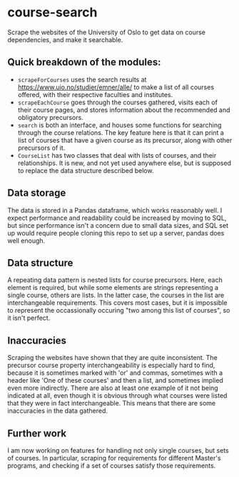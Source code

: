 # course-search
Scrape the websites of the University of Oslo to get data on course dependencies, and make it searchable.

## Quick breakdown of the modules:
 * `scrapeForCourses` uses the search results at https://www.uio.no/studier/emner/alle/ to make a list of all courses offered, with their respective faculties and institutes.
 * `scrapeEachCourse` goes through the courses gathered, visits each of their course pages, and stores information about the recommended and obligatory precursors.
 * `search` is both an interface, and houses some functions for searching through the course relations. The key feature here is that it can print a list of courses that have a given course as its precursor, along with other precursors of it.
 * `CourseList` has two classes that deal with lists of courses, and their relationships. It is new, and not yet used anywhere else, but is supposed to replace the data structure described below.
 
## Data storage
 The data is stored in a Pandas dataframe, which works reasonably well. I expect performance and readability could be increased by moving to SQL, but since performance isn't a concern due to small data sizes, and SQL set up would require people cloning this repo to set up a server, pandas does well enough.
 
## Data structure
A repeating data pattern is nested lists for course precursors. Here, each element is required, but while some elements are strings representing a single course, others are lists. In the latter case, the courses in the list are interchangeable requirements. This covers most cases, but it is impossible to represent the occassionally occuring "two among this list of courses", so it isn't perfect.

## Inaccuracies
Scraping the websites have shown that they are quite inconsistent. The precursor course property interchangeability is especially hard to find, because it is sometimes marked with 'or' and commas, sometimes with a header like 'One of these courses' and then a list, and sometimes implied even more indirectly. There are also at least one example of it not being indicated at all, even though it is obvious through what courses were listed that they were in fact interchangeable. This means that there are some inaccuracies in the data gathered.

## Further work
I am now working on features for handling not only single courses, but sets of courses. In particular, scraping for requirements for different Master's programs, and checking if a set of courses satisfy those requirements.
